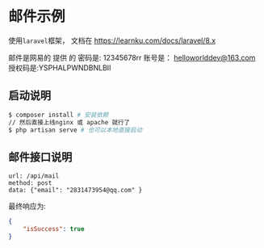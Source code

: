 # 邮件示例

使用`laravel`框架， 文档在  https://learnku.com/docs/laravel/8.x

邮件是网易的 提供 的
密码是: 12345678rr
账号是： helloworlddev@163.com
授权码是:YSPHALPWNDBNLBII

## 启动说明
``` bash 
$ composer install # 安装依赖 
// 然后直接上线nginx 或 apache 就行了
$ php artisan serve # 也可以本地直接启动
```

## 邮件接口说明 
```angular2html
url: /api/mail
method: post
data: {"email": "2831473954@qq.com" }
```
最终响应为:
``` json
{
    "isSuccess": true
}
```
